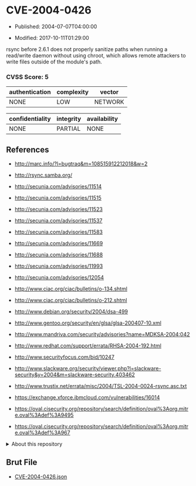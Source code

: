 # CVE-2004-0426

- Published: 2004-07-07T04:00:00

- Modified: 2017-10-11T01:29:00

rsync before 2.6.1 does not properly sanitize paths when running a read/write daemon without using chroot, which allows remote attackers to write files outside of the module's path.

### CVSS Score: **5**

| authentication | complexity | vector |
| --- | --- | --- |
| NONE | LOW | NETWORK |

| confidentiality | integrity | availability |
| --- | --- | --- |
| NONE | PARTIAL | NONE |

## References

* http://marc.info/?l=bugtraq&m=108515912212018&w=2

* http://rsync.samba.org/

* http://secunia.com/advisories/11514

* http://secunia.com/advisories/11515

* http://secunia.com/advisories/11523

* http://secunia.com/advisories/11537

* http://secunia.com/advisories/11583

* http://secunia.com/advisories/11669

* http://secunia.com/advisories/11688

* http://secunia.com/advisories/11993

* http://secunia.com/advisories/12054

* http://www.ciac.org/ciac/bulletins/o-134.shtml

* http://www.ciac.org/ciac/bulletins/o-212.shtml

* http://www.debian.org/security/2004/dsa-499

* http://www.gentoo.org/security/en/glsa/glsa-200407-10.xml

* http://www.mandriva.com/security/advisories?name=MDKSA-2004:042

* http://www.redhat.com/support/errata/RHSA-2004-192.html

* http://www.securityfocus.com/bid/10247

* http://www.slackware.org/security/viewer.php?l=slackware-security&y=2004&m=slackware-security.403462

* http://www.trustix.net/errata/misc/2004/TSL-2004-0024-rsync.asc.txt

* https://exchange.xforce.ibmcloud.com/vulnerabilities/16014

* https://oval.cisecurity.org/repository/search/definition/oval%3Aorg.mitre.oval%3Adef%3A9495

* https://oval.cisecurity.org/repository/search/definition/oval%3Aorg.mitre.oval%3Adef%3A967

<details>
<summary>About this repository</summary> 

  This repository is part of the project [Live Hack CVE](https://github.com/Live-Hack-CVE). Main website can be found [www.live-hack.org](https://www.live-hack.org) 
  
  Made by [Sn0wAlice](https://github.com/Sn0wAlice) for the people that care about security and need to have a feed of the latest CVEs. Hope you enjoy it, don't forget to star the repo and follow me on [Twitter](https://twitter.com/Sn0wAlice) and [Github](https://github.com/Sn0wAlice). And that is my [personnal website](https://www.alice-snow.me/)

  - [Home Page](https://github.com/Live-Hack-CVE)
  - [Framework](https://github.com/Live-Hack-CVE/cve-framework)
  - [CVE database](https://github.com/Live-Hack-CVE/full_database)
  - [Changelog](https://github.com/Live-Hack-CVE/Changelog)
</details>

## Brut File

* [CVE-2004-0426.json](https://raw.githubusercontent.com/Live-Hack-CVE/full_database/main/cves/2004/CVE-2004-0426.json)

